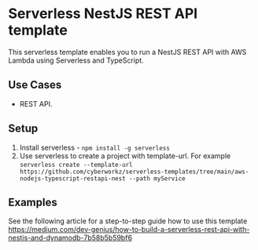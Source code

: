 <!--
title: 'AWS REST API Template (NodeJS & Typescript)'
description: 'This template sets up an AWS Lambda with Typescript for a REST API using NestJS and express'
platform: AWS
language: TypeScript
authorLink: 'https://github.com/cyberworkz/serverless-templates'
authorName: 'Haiko van der Schaaf'
-->
# Serverless NestJS REST API template

This serverless template enables you to run a NestJS REST API with AWS Lambda using Serverless and TypeScript.

## Use Cases
- REST API.

## Setup
1. Install serverless - ```npm install -g serverless```
2. Use serverless to create a project with template-url. For example
   ```serverless create --template-url https://github.com/cyberworkz/serverless-templates/tree/main/aws-nodejs-typescript-restapi-nest --path myService```
   

## Examples
See the following article for a step-to-step guide how to use this template https://medium.com/dev-genius/how-to-build-a-serverless-rest-api-with-nestjs-and-dynamodb-7b58b5b59bf6


